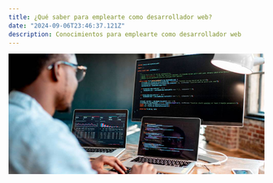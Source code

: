 ```yaml
---
title: ¿Qué saber para emplearte como desarrollador web?
date: "2024-09-06T23:46:37.121Z"
description: Conocimientos para emplearte como desarrollador web
---
```


![desarrollador webd](./desarrollador-web.jpg)